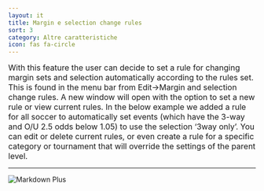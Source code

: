 ```yaml
---
layout: it
title: Margin e selection change rules
sort: 3
category: Altre caratteristiche
icon: fas fa-circle
---
```

<p class="message">
    
</p>


<font size="3">With this feature the user can decide to set a rule for changing margin sets and selection automatically according to the rules set. This is found in the menu bar from Edit->Margin and selection change rules. A new window will open with the option to set a new rule or view current rules. In the below example we added a rule for all soccer to automatically set events (which have the 3-way and O/U 2.5 odds below 1.05) to use the selection ‘3way only’. You can edit or delete current rules, or even create a rule for a specific category or tournament that will override the settings of the parent level.</font> 

---

![Markdown Plus]({{site.baseurl}}/public/images/altre-caratteristiche/margine-sel-change-rules.png)



